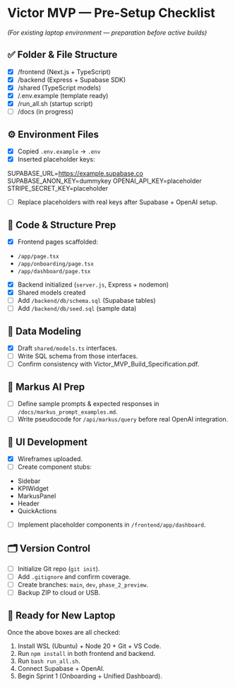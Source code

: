 # Victor MVP — Pre-Setup Checklist
*(For existing laptop environment — preparation before active builds)*

## ✅ Folder & File Structure
- [x] /frontend (Next.js + TypeScript)
- [x] /backend (Express + Supabase SDK)
- [x] /shared (TypeScript models)
- [x] /.env.example (template ready)
- [x] /run_all.sh (startup script)
- [ ] /docs (in progress)

## ⚙️ Environment Files
- [x] Copied `.env.example` → `.env`
- [x] Inserted placeholder keys:

SUPABASE_URL=https://example.supabase.co
SUPABASE_ANON_KEY=dummykey
OPENAI_API_KEY=placeholder
STRIPE_SECRET_KEY=placeholder

- [ ] Replace placeholders with real keys after Supabase + OpenAI setup.

## 🧩 Code & Structure Prep
- [x] Frontend pages scaffolded:
- `/app/page.tsx`
- `/app/onboarding/page.tsx`
- `/app/dashboard/page.tsx`
- [x] Backend initialized (`server.js`, Express + nodemon)
- [x] Shared models created
- [ ] Add `/backend/db/schema.sql` (Supabase tables)
- [ ] Add `/backend/db/seed.sql` (sample data)

## 🧱 Data Modeling
- [x] Draft `shared/models.ts` interfaces.
- [ ] Write SQL schema from those interfaces.
- [ ] Confirm consistency with Victor_MVP_Build_Specification.pdf.

## 🧠 Markus AI Prep
- [ ] Define sample prompts & expected responses in `/docs/markus_prompt_examples.md`.
- [ ] Write pseudocode for `/api/markus/query` before real OpenAI integration.

## 🎨 UI Development
- [x] Wireframes uploaded.
- [ ] Create component stubs:
- Sidebar
- KPIWidget
- MarkusPanel
- Header
- QuickActions
- [ ] Implement placeholder components in `/frontend/app/dashboard`.

## 🗂️ Version Control
- [ ] Initialize Git repo (`git init`).
- [ ] Add `.gitignore` and confirm coverage.
- [ ] Create branches: `main`, `dev`, `phase_2_preview`.
- [ ] Backup ZIP to cloud or USB.

## 🚀 Ready for New Laptop
Once the above boxes are all checked:
1. Install WSL (Ubuntu) + Node 20 + Git + VS Code.
2. Run `npm install` in both frontend and backend.
3. Run `bash run_all.sh`.
4. Connect Supabase + OpenAI.
5. Begin Sprint 1 (Onboarding + Unified Dashboard).